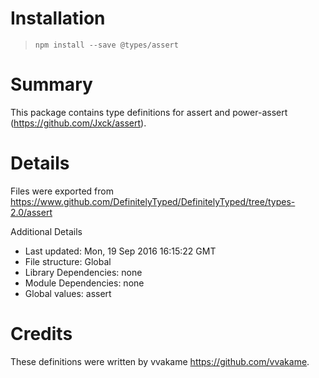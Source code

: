 # Installation
> `npm install --save @types/assert`

# Summary
This package contains type definitions for assert and power-assert (https://github.com/Jxck/assert).

# Details
Files were exported from https://www.github.com/DefinitelyTyped/DefinitelyTyped/tree/types-2.0/assert

Additional Details
 * Last updated: Mon, 19 Sep 2016 16:15:22 GMT
 * File structure: Global
 * Library Dependencies: none
 * Module Dependencies: none
 * Global values: assert

# Credits
These definitions were written by vvakame <https://github.com/vvakame>.
